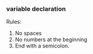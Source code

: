 ### variable declaration
Rules: 
1. No spaces
2. No numbers at the beginning
3. End with a semicolon.